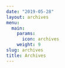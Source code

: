 ```yaml
---
date: "2019-05-28"
layout: archives
menu:
  main:
    params:
      icon: archives
    weight: 9
slug: archives
title: Archives
---
```

